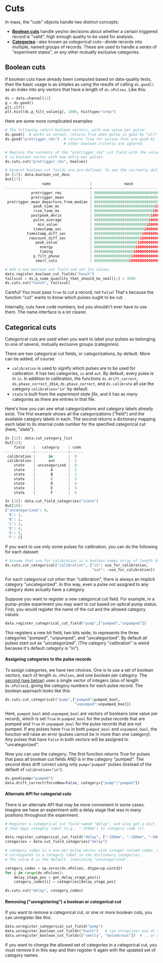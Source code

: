# Cuts

In mass, the "cuts" objects handle two distinct concepts:
* [**Boolean cuts**](#boolean-cuts) handle yes/no decisions about whether a certain triggered record is "valid", high enough quality to be used for analysis.
* [**Categories**](#categorical-cuts)--also known as _categorical cuts_--divide records into multiple, named groups of records. These are used to handle a series of "experiment states", or any other mutually exclusive categories.

## Boolean cuts

If boolean cuts have already been computed based on data-quality tests, then the basic usage is as simples as using the results of calling `ds.good()` as an index into any vectors that have a length of `ds.nPulses`. Like this:
```python
ds = data.channel[13]
g = ds.good()
plt.clf()
plt.hist(ds.p_filt_value[g], 1000, histtype="step")
```

Here are some more complicated examples:

```python
# The following return boolean vectors, with one value per pulse:
ds.good()  # works as normal; returns True when pulse is good by *all* boolean crieteria.
ds.good("pretrigger_rms")  # returns True for pulses that are good by the "pretrigger_rms" criterion;
                           # other boolean criteria are ignored.

# Replace the contents of the "pretrigger_rms" cut field with the values in boolvec
# (a boolean vector with one entry per pulse).
ds.cuts.cut("pretrigger_rms", boolvec)

# Several boolean cut fields are pre-defined. To see the currently defined fields:
In [17]: data.boolean_cut_desc
Out[17]:
                 name                  |               mask
---------------------------------------+----------------------------------
            pretrigger_rms             | 00000000000000000000000000000001
            pretrigger_mean            | 00000000000000000000000000000010
 pretrigger_mean_departure_from_median | 00000000000000000000000000000100
             peak_time_ms              | 00000000000000000000000000001000
             rise_time_ms              | 00000000000000000000000000010000
            postpeak_deriv             | 00000000000000000000000000100000
             pulse_average             | 00000000000000000000000001000000
               min_value               | 00000000000000000000000010000000
             timestamp_sec             | 00000000000000000000000100000000
          timestamp_diff_sec           | 00000000000000000000001000000000
           rowcount_diff_sec           | 00000000000000000000010000000000
              peak_value               | 00000000000000000000100000000000
                energy                 | 00000000000000000001000000000000
                timing                 | 00000000000000000010000000000000
             p_filt_phase              | 00000000000000000100000000000000
              smart_cuts               | 00000000000000001000000000000000

# Add a new boolean cut field and set its values
data.register_boolean_cut_fields("hunch")
failscut = ds.p_some_quantity_that_should_be_small[:] > 3500
ds.cuts.cut("hunch", failscut)
```
Careful! You must pass `True` to cut a record, not `False`! That's because the function "cut" wants to know which
pulses ought to be cut.

Internally, cuts have code numbers, but you shouldn't ever have to use them. The name interface is a lot clearer.


## Categorical cuts
Categorical cuts are used when you want to label your pulses as belonging to one of several, mutually exclusive groups (categories).

There are two categorical cut fields, or categorizations, by default. More can be added, of course.
* `calibration` is used to signify which pulses are to be used for calibration. It has two
  categories, `in` and `out`. By default, every pulse is in `in`. In addition to calibration,
  the functions `ds.drift_correct`,
  `ds.phase_correct_2014`, `ds.phase_correct`, and `ds.calibrate` all use the category `calibration="in"` by
  default.
* `state` is built from the *experiment state file*, and it has as many categories as there are entries in
  that file.

Here's how you can see what categorizations and category labels already exist. The first example shows
all the categorizations ("field") and the available category labels in each. The second returns a dictionary
mapping each label to its internal code number for the specified categorical cut (here, "state").

```python
In [12]: data.cut_category_list
Out[12]:
    field    |   category    | code
-------------+---------------+------
 calibration |      in       |  0
 calibration |      out      |  1
    state    | uncategorized |  0
    state    |       A       |  1
    state    |       B       |  2
    state    |       C       |  3
    state    |       D       |  4
    state    |       E       |  5
    state    |       F       |  6

In [16]: data.cut_field_categories("state")
Out[16]:
{'uncategorized': 0,
 'A': 1,
 'B': 2,
 'C': 3,
 'D': 4,
 'E': 5,
 'F': 6}
```

If you want to use only some pulses for calibration, you can do the following for
each dataset:

```python
# Assume that use_for_calibration is a boolean numpy array of length ds.nPulses.
ds.cuts.cut_categorical("calibration", {"in": use_for_calibration,
                                        "out": ~use_for_calibration})
```

For each categorical cut other than "calibration", there is always an implicit category "uncategorized".
In this way, even a pulse not assigned to any category does actually have a category.

Suppose you want to register a new categorical cut field. For example, in a pump-probe
experiment you may want to cut based on optical pump status. First, you would register
the name of the cut and the allowed category values:

```python
data.register_categorical_cut_field("pump",["pumped","unpumped"])
```

This registers a new bit field, two bits wide, to represents the three categories
"pumped", "unpumped", and "uncategorized". By default all pulses start out as "uncategorized". (The category "calibration" is weird because it's default category is "in").

#### Assigning categories to the pulse records

To assign categories, we have two choices. One is to use a set of boolean vectors, each of length `ds.nPulses`, and one boolean per category. The [second (see below)](#alternate-api-for-categorial-cuts) uses a single vector of integers (also of length `ds.nPulses`), giving the category numbers for each pulse record. The boolean approach looks like this:

```python
ds.cuts.cut_categorical("pump",{"pumped":pumped_bool,
                                "unpumped":unpumped_bool})
```
Here, `pumped_bool` and `unpumped_bool` are vectors of booleans (one value per record), which is set
`True` in `pumped_bool` for the pulse records that are pumped and `True` in `unpumped_bool` for the pulse records that are not pumped.
If any pulses have `True` in both `pumped_bool` and `unpumped_bool`, the function will raise an error (pulses cannot be in more than one
category). Any pulses that have `False` in both vectors will be assigned to "uncategorized".

Now you can use the category. The first function returns True for pulses that pass all boolean cut fields AND is in the category "pumped". The second does drift correct using only `pump="pumped"` pulses (instead of the default of `calibration="in"`).

```python
ds.good(pump="pumped")
data.drift_correct(forceNew=False, category={"pump":"pumped"})
```

#### Alternate API for categorial cuts

There is an alternate API that may be more convenient in some cases. Imagine we
have an experiment with a delay stage that was in many positions throughout the
experiment.

```python
# Register a categorical cut field named "delay", and also get a dict
# that maps category label (e.g., "-150mm") to category code (1).

data.register_categorical_cut_field("delay", ["-150mm", "-100mm", "-50mm", "0mm", "50mm"])
categories = data.cut_field_categories("delay")

# category_codes is a one per pulse vector with integer valued codes, each integer
# corresponds to a category label in the dictionary categories.
# The value 0 is the default, indicating "uncategorized".

category_codes = np.zeros(ds.nPulses, dtype=np.uint32)
for i in range(ds.nPulses):
    delay_stage_pos = get_delay_stage_pos(i)
    category_codes[i] = categories[delay_stage_pos]

ds.cuts.cut("delay", category_codes)
```

#### Removing ("unregistering") a boolean or categorical cut

If you want to remove a categorical cut,
or one or more boolean cuts, you can unregister like this:

```python
data.unregister_categorical_cut_field("pump")
data.unregister_boolean_cut_fields("hunch")   # can unregister one at a time....
data.unregister_boolean_cut_fields(["smelly", "malodorous"])  # ...or a sequence of more than one
```

If you want to *change* the allowed set of categories in a categorical cut, you must remove it in this way and then register it again
with the updated set of category names.